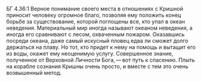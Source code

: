 БГ 4.36:1	Верное понимание своего места в отношениях с Кришной приносит человеку огромное благо, позволяя ему положить конец борьбе за существование, которой поглощены все, кто упал в океан неведения. Материальный мир иногда называют океаном неведения, а иногда его сравнивают с лесом, охваченным пожаром. Оказавшись посреди океана, даже самый искусный пловец едва ли сможет долго держаться на плаву. Но тот, кто придет к нему на помощь и вытащит его из воды, окажет ему неоценимую услугу. Совершенное знание, полученное от Верховной Личности Бога, — вот путь к спасению. Плыть на корабле сознания Кришны очень просто, и вместе с тем это очень возвышенный метод.